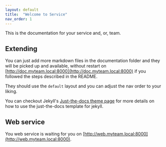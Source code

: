 ```yaml
---
layout: default
title:  "Welcome to Service"
nav_order: 1
---
```


This is the documentation for your service and, or, team.

## Extending

You can just add more markdown files in the documentation folder and they will be picked up and available, without restart on [http://doc.myteam.local:8000](http://doc.myteam.local:8000) if you followed the steps described in the README.

They should use the `default` layout and you can adjust the nav order to your liking.

You can checkout Jekyll's [Just-the-docs theme page](https://pmarsceill.github.io/just-the-docs/) for more details on how to use the just-the-docs template for jekyll.

## Web service

You web service is waiting for you on [http://web.myteam.local:8000](http://web.myteam.local:8000).
